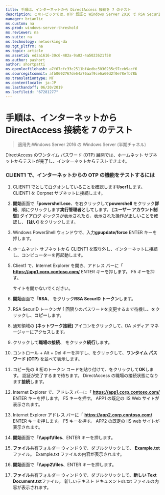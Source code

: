 ```yaml
---
title: 手順は、インターネットから DirectAccess 接続を 7 のテスト
description: このトピックでは、OTP 認証と Windows Server 2016 で RSA SecurID を使用した DirectAccess のデモンストレーションのテスト ラボ ガイドの一部
manager: brianlic
ms.custom: na
ms.prod: windows-server-threshold
ms.reviewer: na
ms.suite: na
ms.technology: networking-da
ms.tgt_pltfrm: na
ms.topic: article
ms.assetid: ed2a1616-30c6-482a-9a02-4a5023621f58
ms.author: pashort
author: shortpatti
ms.openlocfilehash: a7f67cfc33c2511bf4edbc5030235c97ceb9acf6
ms.sourcegitcommit: afb0602767de64a76aaf9ce6a60d2f0e78efb78b
ms.translationtype: MT
ms.contentlocale: ja-JP
ms.lasthandoff: 06/20/2019
ms.locfileid: "67281277"
---
```

# <a name="step-7-test-directaccess-connectivity-from-the-internet"></a>手順は、インターネットから DirectAccess 接続を 7 のテスト

>適用先:Windows Server 2016 の Windows Server (半期チャネル)

DirectAccess のワンタイム パスワード (OTP) 展開では、ホームネット サブネットからテストが完了し、インターネットからテストできます。  
  
### <a name="to-test-otp-functionality-from-the-internet-on-client1"></a>CLIENT1 で、インターネットからの OTP の機能をテストするには  
  
1. CLIENT1 でとしてログオンしていることを確認します**User1**します。 CLIENT1 を Corpnet サブネットに接続します。  
  
2. **開始**画面で「**powershell.exe**、を右クリックして**powershell** をクリック**詳細**、順にクリックします**実行管理者として**します。 **[ユーザー アカウント制御]** ダイアログ ボックスが表示されたら、表示された操作が正しいことを確認し、 **[はい]** をクリックします。  
  
3. Windows PowerShell ウィンドウで、入力**gpupdate/force** ENTER キーを押します。  
  
4. ホームネット サブネットから CLIENT1 を取り外し、インターネットに接続し、コンピューターを再起動します。  
  
5. Client1 で、Internet Explorer を開き、アドレス バーに「 **https://app1.corp.contoso.com/** ENTER キーを押します。 F5 キーを押す。  
  
   サイトを開かないでください。  
  
6. **開始**画面で「**RSA**、 をクリック**RSA SecurID トークン**します。  
  
7. RSA SecurID トークンが 1 回限りのパスワードを変更するまで待機し、をクリックし、**コピー**します。  
  
8. 通知領域の **[ネットワーク接続]** アイコンをクリックして、DA メディア マネージャーにアクセスします。  
  
9. クリックして**職場の接続**、 をクリック**続行**します。  
  
10. コントロール + Alt + Del キーを押すし、をクリックして、**ワンタイム パスワード (OTP)** を並べて表示します。  
  
11. コピー先の 8 桁のトークン コードを貼り付けて、をクリックして**OK**します。 認証が完了するまで待ちます。 DirectAccess の職場の接続状態になります**接続**します。  
  
12. Internet Explorer で、アドレス バーに「 **https://app1.corp.contoso.com/** ENTER キーを押します。 F5 キーを押す。 APP1 の既定の IIS Web サイトが表示されます。  
  
13. Internet Explorer アドレス バーに「 **https://app2.corp.contoso.com/** ENTER キーを押します。 F5 キーを押す。 APP2 の既定の IIS web サイトが表示されます。  
  
14. **開始**画面で「<strong>\\\app1\files</strong>、ENTER キーを押します。  
  
15. **ファイル**共有フォルダー ウィンドウで、ダブルクリックして、 **Example.txt**ファイル。 Example.txt ファイルの内容が表示されます。  
  
16. **開始**画面で「<strong>\\\app2\files</strong>、ENTER キーを押します。  
  
17. **ファイル**共有フォルダー ウィンドウで、ダブルクリックして、**新しい Text Document.txt**ファイル。 新しいテキスト ドキュメントの.txt ファイルの内容が表示されます。  
  


